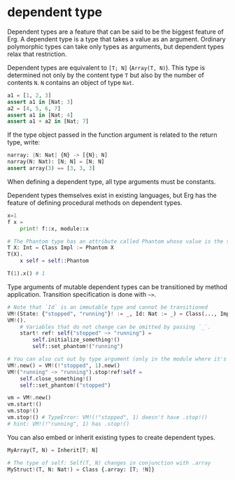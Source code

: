 # dependent type

Dependent types are a feature that can be said to be the biggest feature of Erg.
A dependent type is a type that takes a value as an argument. Ordinary polymorphic types can take only types as arguments, but dependent types relax that restriction.

Dependent types are equivalent to `[T; N]` (`Array(T, N)`).
This type is determined not only by the content type `T` but also by the number of contents `N`. `N` contains an object of type `Nat`.

```python
a1 = [1, 2, 3]
assert a1 in [Nat; 3]
a2 = [4, 5, 6, 7]
assert a1 in [Nat; 4]
assert a1 + a2 in [Nat; 7]
```

If the type object passed in the function argument is related to the return type, write:

```python
narray: |N: Nat| {N} -> [{N}; N]
narray(N: Nat): [N; N] = [N; N]
assert array(3) == [3, 3, 3]
```

When defining a dependent type, all type arguments must be constants.

Dependent types themselves exist in existing languages, but Erg has the feature of defining procedural methods on dependent types.

```python
x=1
f x =
    print! f::x, module::x

# The Phantom type has an attribute called Phantom whose value is the same as the type argument
T X: Int = Class Impl := Phantom X
T(X).
    x self = self::Phantom

T(1).x() # 1
```

Type arguments of mutable dependent types can be transitioned by method application.
Transition specification is done with `~>`.

```python
# Note that `Id` is an immutable type and cannot be transitioned
VM!(State: {"stopped", "running"}! := _, Id: Nat := _) = Class(..., Impl := Phantom! State)
VM!().
    # Variables that do not change can be omitted by passing `_`.
    start! ref! self("stopped" ~> "running") =
        self.initialize_something!()
        self::set_phantom!("running")

# You can also cut out by type argument (only in the module where it's defined)
VM!.new() = VM!(!"stopped", 1).new()
VM!("running" ~> "running").stop!ref!self =
    self.close_something!()
    self::set_phantom!("stopped")

vm = VM!.new()
vm.start!()
vm.stop!()
vm.stop!() # TypeError: VM!(!"stopped", 1) doesn't have .stop!()
# hint: VM!(!"running", 1) has .stop!()
```

You can also embed or inherit existing types to create dependent types.

```python
MyArray(T, N) = Inherit[T; N]

# The type of self: Self(T, N) changes in conjunction with .array
MyStruct!(T, N: Nat!) = Class {.array: [T; !N]}
```